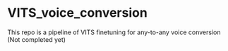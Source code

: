 # VITS_voice_conversion
This repo is a pipeline of VITS finetuning for any-to-any voice conversion
(Not completed yet)

